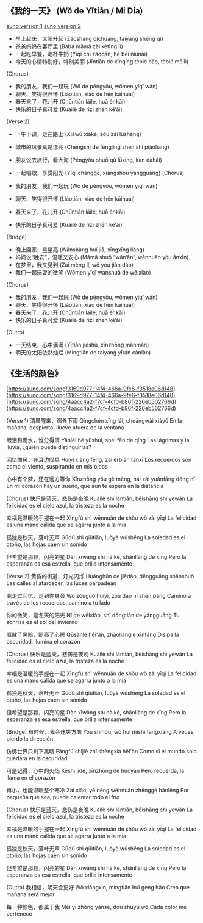 
## 《我的一天》 (Wǒ de Yītiān / Mi Día)
[suno version 1](https://suno.com/song/55ccc5c0-6ad8-4c3b-8b3d-c1cf3ea14984)
[suno version 2](https://suno.com/song/e803b447-bd71-422c-8ff1-8a0996206cbe)


- 早上起床，太阳升起 (Zǎoshang qǐchuáng, tàiyáng shēng qǐ)
- 爸爸妈妈在客厅里 (Bàba māmā zài kètīng lǐ)
- 一起吃早餐，喝杯牛奶 (Yīqǐ chī zǎocān, hē bēi niúnǎi)
- 今天的心情特别好，特别美丽 (Jīntiān de xīnqíng tèbié hǎo, tèbié měilì)

(Chorus)

- 我的朋友，我们一起玩 (Wǒ de péngyǒu, wǒmen yīqǐ wán)
- 聊天、笑得很开怀 (Liáotiān, xiào de hěn kāihuái)
- 春天来了，花儿开 (Chūntiān láile, huā ér kāi)
- 快乐的日子真可爱 (Kuàilè de rìzi zhēn kě’ài)



(Verse 2)
- 下午下课，走在路上 (Xiàwǔ xiàkè, zǒu zài lùshàng)
- 城市的风景真是漂亮 (Chéngshì de fēngjǐng zhēn shì piàoliang)
- 朋友说去旅行，看大海 (Péngyǒu shuō qù lǚxíng, kàn dàhǎi)
- 一起唱歌，享受阳光 (Yīqǐ chànggē, xiǎngshòu yángguāng)
(Chorus)

- 我的朋友，我们一起玩 (Wǒ de péngyǒu, wǒmen yīqǐ wán)
- 聊天、笑得很开怀 (Liáotiān, xiào de hěn kāihuái)
- 春天来了，花儿开 (Chūntiān láile, huā ér kāi)
- 快乐的日子真可爱 (Kuàilè de rìzi zhēn kě’ài)


(Bridge)

- 晚上回家，星星亮 (Wǎnshàng huí jiā, xīngxīng liàng)
- 妈妈说“晚安”，温暖又安心 (Māmā shuō “wǎn’ān”, wēnnuǎn yòu ānxīn)
- 在梦里，我又见到 (Zài mèng lǐ, wǒ yòu jiàn dào)
- 我们一起玩耍的微笑 (Wǒmen yīqǐ wánshuǎ de wēixiào)


(Chorus)

- 我的朋友，我们一起玩 (Wǒ de péngyǒu, wǒmen yīqǐ wán)
- 聊天、笑得很开怀 (Liáotiān, xiào de hěn kāihuái)
- 春天来了，花儿开 (Chūntiān láile, huā ér kāi)
- 快乐的日子真可爱 (Kuàilè de rìzi zhēn kě’ài)

(Outro)

- 一天结束，心中满满 (Yītiān jiéshù, xīnzhōng mǎnmǎn)
- 明天的太阳依然灿烂 (Míngtiān de tàiyáng yīrán cànlàn)

## 《生活的颜色》

[https://suno.com/song/3169d977-14f4-466a-9fe6-f3518e06d148](https://suno.com/song/3169d977-14f4-466a-9fe6-f3518e06d148)
[https://suno.com/song/4aacc4a2-f7cf-4cfd-b86f-226eb502766d](https://suno.com/song/4aacc4a2-f7cf-4cfd-b86f-226eb502766d)



(Verse 1)
清晨醒来，窗外下雨
Qīngchén xǐng lái, chuāngwài xiàyǔ
En la mañana, despierto, llueve afuera de la ventana

眼泪和雨水，谁分得清
Yǎnlèi hé yǔshuǐ, shéi fēn de qīng
Las lágrimas y la lluvia, ¿quién puede distinguirlas?

回忆像风，在耳边叹息
Huíyì xiàng fēng, zài ěrbiān tànxī
Los recuerdos son como el viento, suspirando en mis oídos

心中有个梦，还在远方等你
Xīnzhōng yǒu gè mèng, hái zài yuǎnfāng děng nǐ
En mi corazón hay un sueño, que aún te espera en la distancia

(Chorus)
快乐是蓝天，悲伤是夜晚
Kuàilè shì lántiān, bēishāng shì yèwǎn
La felicidad es el cielo azul, la tristeza es la noche

幸福是温暖的手握在一起
Xìngfú shì wēnnuǎn de shǒu wò zài yīqǐ
La felicidad es una mano cálida que se agarra junto a la mía

孤独是秋天，落叶无声
Gūdú shì qiūtiān, luòyè wúshēng
La soledad es el otoño, las hojas caen sin sonido

但希望是那颗，闪亮的星
Dàn xīwàng shì nà kē, shǎnliàng de xīng
Pero la esperanza es esa estrella, que brilla intensamente

(Verse 2)
黄昏的街道，灯光闪烁
Huánghūn de jiēdào, dēngguāng shǎnshuò
Las calles al atardecer, las luces parpadean

我走过回忆，走到你身旁
Wǒ zǒuguò huíyì, zǒu dào nǐ shēn páng
Camino a través de los recuerdos, camino a tu lado

你的微笑，是冬天的阳光
Nǐ de wēixiào, shì dōngtiān de yángguāng
Tu sonrisa es el sol del invierno

驱散了黑暗，照亮了心房
Qūsànle hēi'àn, zhàoliàngle xīnfáng
Disipa la oscuridad, ilumina el corazón

(Chorus)
快乐是蓝天，悲伤是夜晚
Kuàilè shì lántiān, bēishāng shì yèwǎn
La felicidad es el cielo azul, la tristeza es la noche

幸福是温暖的手握在一起
Xìngfú shì wēnnuǎn de shǒu wò zài yīqǐ
La felicidad es una mano cálida que se agarra junto a la mía

孤独是秋天，落叶无声
Gūdú shì qiūtiān, luòyè wúshēng
La soledad es el otoño, las hojas caen sin sonido

但希望是那颗，闪亮的星
Dàn xīwàng shì nà kē, shǎnliàng de xīng
Pero la esperanza es esa estrella, que brilla intensamente

(Bridge)
有时候，我会迷失方向
Yǒu shíhòu, wǒ huì míshī fāngxiàng
A veces, pierdo la dirección

仿佛世界只剩下黑暗
Fǎngfú shìjiè zhǐ shèngxià hēi'àn
Como si el mundo solo quedara en la oscuridad

可是记得，心中的火焰
Kěshì jìdé, xīnzhōng de huǒyàn
Pero recuerda, la llama en el corazón

再小，也能温暖整个寒冷
Zài xiǎo, yě néng wēnnuǎn zhěnggè hánlěng
Por pequeña que sea, puede calentar todo el frío

(Chorus)
快乐是蓝天，悲伤是夜晚
Kuàilè shì lántiān, bēishāng shì yèwǎn
La felicidad es el cielo azul, la tristeza es la noche

幸福是温暖的手握在一起
Xìngfú shì wēnnuǎn de shǒu wò zài yīqǐ
La felicidad es una mano cálida que se agarra junto a la mía

孤独是秋天，落叶无声
Gūdú shì qiūtiān, luòyè wúshēng
La soledad es el otoño, las hojas caen sin sonido

但希望是那颗，闪亮的星
Dàn xīwàng shì nà kē, shǎnliàng de xīng
Pero la esperanza es esa estrella, que brilla intensamente

(Outro)
我相信，明天会更好
Wǒ xiāngxìn, míngtiān huì gèng hǎo
Creo que mañana será mejor

每一种颜色，都属于我
Měi yī zhǒng yánsè, dōu shǔyú wǒ
Cada color me pertenece
